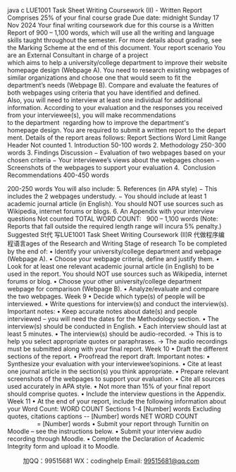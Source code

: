 java c
LUE1001 
Task Sheet 
Writing Coursework (II) - Written Report 
Comprises 25% of your final course grade 
Due date: midnight Sunday 17 Nov 2024
Your final writing coursework due for this course is a Written Report of 900 – 1,100 words, which will use all the writing and language skills taught throughout the semester.
For more details about grading, see the Marking Scheme at the end of this document.
Your report scenario 
You are an External Consultant in charge of a project which aims to help a university/college department to improve their website homepage design (Webpage A). You need to research existing webpages of similar organizations and choose one that would seem to fit the department’s needs (Webpage B). Compare and evaluate the features of both webpages using criteria that you have identified and defined. Also, you will need to interview at least one individual for additional information. According to your evaluation and the responses you received from your interviewee(s), you will make recommendations to the department  regarding how to improve the department's homepage design. You are required to submit a written report to the department. Details of the report areas follows: Report Sections Word Limit Range Header Not counted 1. Introduction 50-100 words 2. Methodology 250-300 words 3. Findings  Discussion − Evaluation of two webpages based on your chosen criteria − Your interviewee’s views about the webpages chosen − Screenshots of the webpages to support your evaluation 4.  Conclusion  Recommendations 400-450 words 



200-250 words You will also include: 5. References (in APA style) − This includes the 2 webpages understudy. − You should include at least 1 academic journal article (in English). You should NOT use sources such as Wikipedia, internet forums or blogs. 6. An Appendix with your interview questions Not counted TOTAL WORD COUNT:   900 – 1,100 words (Note: Reports that fall outside the required length range will incura 5% penalty.) 
Suggested St代 写LUE1001 Task Sheet Writing Coursework (II)R
代做程序编程语言ages of the Research and Writing Stage of research To be completed by the end of: • Identify your university/college department and webpage (Webpage A). • Choose your webpage criteria, define and justify them. • Look for at least one relevant academic journal article (in English) to be used in the report. You should NOT use sources such as Wikipedia, internet forums or blog. • Choose your other university/college department webpage for comparison (Webpage B). • Analyze/evaluate and compare the two webpages. Week 9 • Decide which type(s) of people will be interviewed. • Write questions for interview(s) and conduct the interview(s). Important notes: • Keep accurate notes about date(s) and people interviewed – you will need the dates for the Methodology section. • The interview(s) should be conducted in English. • Each interview should last at least 5 minutes. • The interview(s) should be audio-recorded. → This is to help you select appropriate quotes or paraphrases. → The audio recordings must be submitted along with your final report. Week 10 • Draft the different sections of the report. • Proofread the report draft. Important notes: • Synthesize your evaluation with your interviewee’sopinions. • Cite at least one journal article in the section(s) you think appropriate. • Prepare relevant screenshots of the webpages to support your evaluation. • Cite all sources used accurately in APA style. • Not more than 15% of your final report should comprise quotes. • Include the interview questions in the Appendix. Week 11 • At the end of your report, include the following information about your Word Count: WORD COUNT Sections 1-4 [Number] words Excluding quotes, citations  captions  -- [Number] words NET WORD COUNT                  = [Number] words • Submit your report through Turnitin on Moodle – see the instructions below. • Submit your interview audio recording through Moodle. • Complete the Declaration of Academic Integrity form and upload it to Moodle. 





         
加QQ：99515681  WX：codinghelp  Email: 99515681@qq.com
